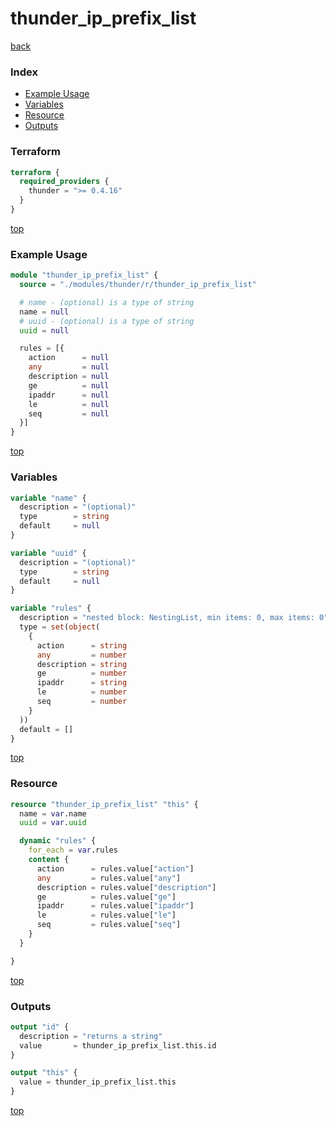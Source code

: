# thunder_ip_prefix_list

[back](../thunder.md)

### Index

- [Example Usage](#example-usage)
- [Variables](#variables)
- [Resource](#resource)
- [Outputs](#outputs)

### Terraform

```terraform
terraform {
  required_providers {
    thunder = ">= 0.4.16"
  }
}
```

[top](#index)

### Example Usage

```terraform
module "thunder_ip_prefix_list" {
  source = "./modules/thunder/r/thunder_ip_prefix_list"

  # name - (optional) is a type of string
  name = null
  # uuid - (optional) is a type of string
  uuid = null

  rules = [{
    action      = null
    any         = null
    description = null
    ge          = null
    ipaddr      = null
    le          = null
    seq         = null
  }]
}
```

[top](#index)

### Variables

```terraform
variable "name" {
  description = "(optional)"
  type        = string
  default     = null
}

variable "uuid" {
  description = "(optional)"
  type        = string
  default     = null
}

variable "rules" {
  description = "nested block: NestingList, min items: 0, max items: 0"
  type = set(object(
    {
      action      = string
      any         = number
      description = string
      ge          = number
      ipaddr      = string
      le          = number
      seq         = number
    }
  ))
  default = []
}
```

[top](#index)

### Resource

```terraform
resource "thunder_ip_prefix_list" "this" {
  name = var.name
  uuid = var.uuid

  dynamic "rules" {
    for_each = var.rules
    content {
      action      = rules.value["action"]
      any         = rules.value["any"]
      description = rules.value["description"]
      ge          = rules.value["ge"]
      ipaddr      = rules.value["ipaddr"]
      le          = rules.value["le"]
      seq         = rules.value["seq"]
    }
  }

}
```

[top](#index)

### Outputs

```terraform
output "id" {
  description = "returns a string"
  value       = thunder_ip_prefix_list.this.id
}

output "this" {
  value = thunder_ip_prefix_list.this
}
```

[top](#index)